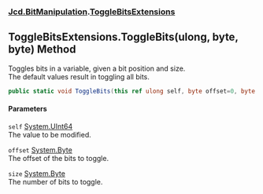 ### [Jcd.BitManipulation](Jcd_BitManipulation.md 'Jcd.BitManipulation').[ToggleBitsExtensions](Jcd_BitManipulation_ToggleBitsExtensions.md 'Jcd.BitManipulation.ToggleBitsExtensions')
## ToggleBitsExtensions.ToggleBits(ulong, byte, byte) Method
Toggles bits in a variable, given a bit position and size.   
The default values result in toggling all bits.   
```csharp
public static void ToggleBits(this ref ulong self, byte offset=0, byte size=64);
```
#### Parameters
<a name='Jcd_BitManipulation_ToggleBitsExtensions_ToggleBits(ulong_byte_byte)_self'></a>
`self` [System.UInt64](https://docs.microsoft.com/en-us/dotnet/api/System.UInt64 'System.UInt64')  
The value to be modified.
  
<a name='Jcd_BitManipulation_ToggleBitsExtensions_ToggleBits(ulong_byte_byte)_offset'></a>
`offset` [System.Byte](https://docs.microsoft.com/en-us/dotnet/api/System.Byte 'System.Byte')  
The offset of the bits to toggle.
  
<a name='Jcd_BitManipulation_ToggleBitsExtensions_ToggleBits(ulong_byte_byte)_size'></a>
`size` [System.Byte](https://docs.microsoft.com/en-us/dotnet/api/System.Byte 'System.Byte')  
The number of bits to toggle.
  
